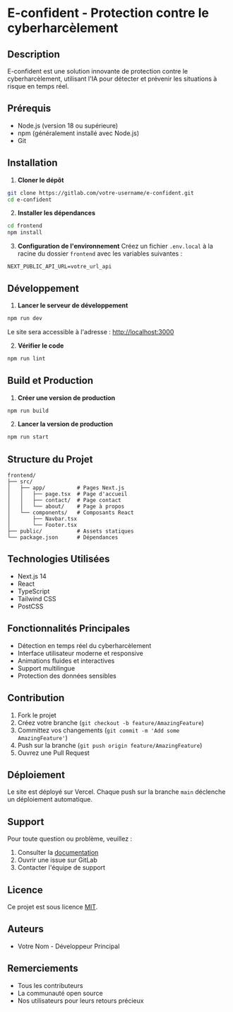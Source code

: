 # E-confident - Protection contre le cyberharcèlement

## Description
E-confident est une solution innovante de protection contre le cyberharcèlement, utilisant l'IA pour détecter et prévenir les situations à risque en temps réel.

## Prérequis
- Node.js (version 18 ou supérieure)
- npm (généralement installé avec Node.js)
- Git

## Installation

1. **Cloner le dépôt**
```bash
git clone https://gitlab.com/votre-username/e-confident.git
cd e-confident
```

2. **Installer les dépendances**
```bash
cd frontend
npm install
```

3. **Configuration de l'environnement**
Créez un fichier `.env.local` à la racine du dossier `frontend` avec les variables suivantes :
```env
NEXT_PUBLIC_API_URL=votre_url_api
```

## Développement

1. **Lancer le serveur de développement**
```bash
npm run dev
```
Le site sera accessible à l'adresse : [http://localhost:3000](http://localhost:3000)

2. **Vérifier le code**
```bash
npm run lint
```

## Build et Production

1. **Créer une version de production**
```bash
npm run build
```

2. **Lancer la version de production**
```bash
npm run start
```

## Structure du Projet
```
frontend/
├── src/
│   ├── app/          # Pages Next.js
│   │   ├── page.tsx  # Page d'accueil
│   │   ├── contact/  # Page contact
│   │   └── about/    # Page à propos
│   └── components/   # Composants React
│       ├── Navbar.tsx
│       └── Footer.tsx
├── public/           # Assets statiques
└── package.json      # Dépendances
```

## Technologies Utilisées
- Next.js 14
- React
- TypeScript
- Tailwind CSS
- PostCSS

## Fonctionnalités Principales
- Détection en temps réel du cyberharcèlement
- Interface utilisateur moderne et responsive
- Animations fluides et interactives
- Support multilingue
- Protection des données sensibles

## Contribution
1. Fork le projet
2. Créez votre branche (`git checkout -b feature/AmazingFeature`)
3. Committez vos changements (`git commit -m 'Add some AmazingFeature'`)
4. Push sur la branche (`git push origin feature/AmazingFeature`)
5. Ouvrez une Pull Request

## Déploiement
Le site est déployé sur Vercel. Chaque push sur la branche `main` déclenche un déploiement automatique.

## Support
Pour toute question ou problème, veuillez :
1. Consulter la [documentation](lien_vers_doc)
2. Ouvrir une issue sur GitLab
3. Contacter l'équipe de support

## Licence
Ce projet est sous licence [MIT](LICENSE).

## Auteurs
- Votre Nom - Développeur Principal

## Remerciements
- Tous les contributeurs
- La communauté open source
- Nos utilisateurs pour leurs retours précieux 